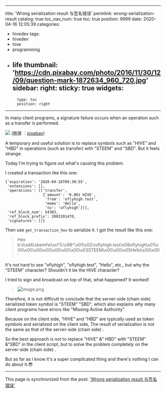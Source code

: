 
---
title: 'Wrong serialization result  与签名错误'
permlink: wrong-serialization-result
catalog: true
toc_nav_num: true
toc: true
position: 9999
date: 2020-04-16 12:05:39
categories:
- hivedev
tags:
- hivedev
- hive
- programming
- life
thumbnail: 'https://cdn.pixabay.com/photo/2016/11/30/12/09/question-mark-1872634_960_720.jpg'
sidebar:
    right:
        sticky: true
widgets:
    -
        type: toc
        position: right
---


In many client programs, a signature failure occurs when an operation such as a transfer is performed.

![](https://cdn.pixabay.com/photo/2016/11/30/12/09/question-mark-1872634_960_720.jpg)
(图源 ：[pixabay](https://pixabay.com/))

A temporary and useful solution is to replace symbols such as "HIVE" and "HBD" in operations (such as transfer) with "STEEM" and "SBD". But it feels strange.

Today I'm trying to figure out what's causing this problem.

I created a transaction like this one:
```
{'expiration': '2020-04-16T09:30:55',
 'extensions': [],
 'operations': [['transfer',
                 {'amount': '0.001 HIVE',
                  'from': 'oflyhigh.test',
                  'memo': 'Hello',
                  'to': 'oflyhigh'}]],
 'ref_block_num': 54383,
 'ref_block_prefix': 2003201470,
 'signatures': []}
```

Then use `get_transaction_hex` to serialize it. I got the result like this one:
>Hex b'o\xd4\xbemfw\xcf%\x98^\x01\x02\roflyhigh.test\x08oflyhigh\x01\x00\x00\x00\x00\x00\x00\x00\x03STEEM\x00\x00\x05Hello\x00\x00'

It's not hard to see "oflyhigh", "oflyhigh.test", "Hello", etc., but why the "STEEM" character? Shouldn't it be the HIVE character?

I tried to sign and broadcast on top of that, what happened? It worked!
>![image.png](https://images.hive.blog/DQmeQ7y9GvFSwppHmx5K2hjRk7HanssZzPdNLiZTkSSKEhV/image.png)


Therefore, it is not difficult to conclude that the server-side (chain side) serialized token symbol is "STEEM" "SBD", which also explains why many client programs have errors like "Missing Active Authority".

Because on the client side, “HIVE” and “HBD” are typically used as token symbols and serialized on the client side, The result of serialization is not the same as that of the server-side (chain side) .

So the best approach is not to replace "HIVE" &" HBD" with "STEEM" &"SBD" in the client script, but to solve the problem completely on the server-side (chain side) .

But as far as I know it's a super complicated thing and there's nothing I can do about it.😳

- - -

This page is synchronized from the post: ['Wrong serialization result  与签名错误'](https://steemit.com/@oflyhigh/wrong-serialization-result)
